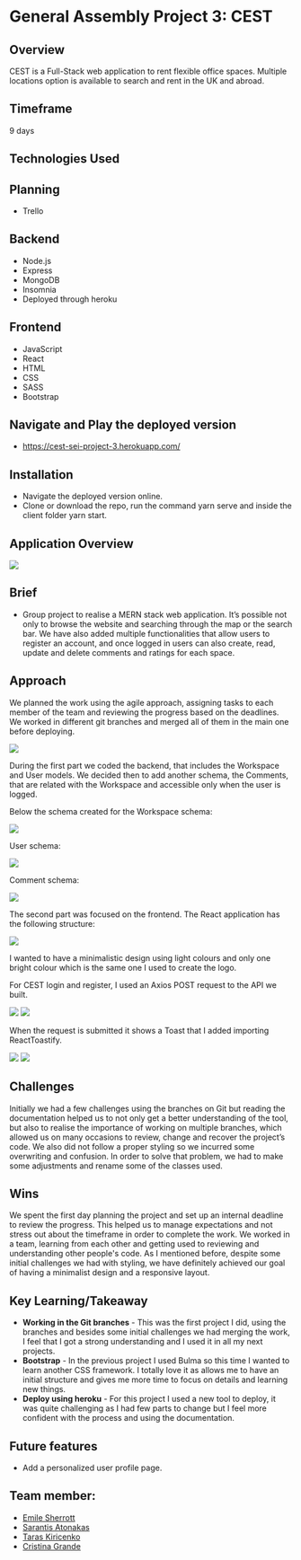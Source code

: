 # General Assembly Project 3:  CEST 

## Overview

CEST is a Full-Stack web application to rent flexible office spaces. Multiple locations option is available to search and rent in the UK and abroad.

## Timeframe

9 days

## Technologies Used

## Planning

* Trello

## Backend

* Node.js
* Express
* MongoDB
* Insomnia 
* Deployed through heroku

## Frontend

* JavaScript 
* React
* HTML
* CSS
* SASS
* Bootstrap


## Navigate and Play the deployed version

* https://cest-sei-project-3.herokuapp.com/

## Installation

* Navigate the deployed version online.
* Clone or download the repo, run the command yarn serve and inside the client folder yarn start.

## Application Overview

<img src="https://res.cloudinary.com/dbc3fejob/image/upload/v1629120649/Readme%20project%203/Screenshot_2021-08-16_at_12.15.31_knt9aw.jpg">

## Brief

* Group project to realise a MERN stack web application. It’s possible not only to browse the website and searching through the map or the search bar. We have also added multiple functionalities that allow users to register an account, and once logged in users can also create, read, update and delete comments and ratings for each space.

## Approach

We planned the work using the agile approach, assigning tasks to each member of the team and reviewing the progress based on the deadlines. We worked in different git branches and merged all of them in the main one before deploying.

<img src="http://res.cloudinary.com/dbc3fejob/image/upload/v1630579255/Readme%20project%203/Screenshot_2021-09-02_at_11.39.01_hv6zoc.png">

During the first part we coded the backend, that includes the Workspace and User models. We decided then to add another schema, the Comments, that are related with the Workspace and accessible only when the user is logged. 

Below the schema created for the Workspace schema:

<img src="https://res.cloudinary.com/dbc3fejob/image/upload/v1629129524/Readme%20project%203/Screenshot_2021-08-16_at_16.49.25_rfusci.jpg">

User schema:

<img src="https://res.cloudinary.com/dbc3fejob/image/upload/v1629129524/Readme%20project%203/Screenshot_2021-08-16_at_16.49.56_vod8rn.jpg">

Comment schema:

<img src="https://res.cloudinary.com/dbc3fejob/image/upload/v1629129524/Readme%20project%203/Screenshot_2021-08-16_at_16.49.41_uyi4be.jpg">

The second part was focused on the frontend. The React application has the following structure:

<img src="https://res.cloudinary.com/dbc3fejob/image/upload/v1629131766/Readme%20project%203/Screenshot_2021-08-16_at_17.35.24_wwhg44.jpg">

I wanted to have a minimalistic design using light colours and only one bright colour which is the same one I used to create the logo.

For CEST login and register, I used an Axios POST request to the API we built. 


<img src="https://res.cloudinary.com/dbc3fejob/image/upload/v1629197726/Readme%20project%203/Screenshot_2021-08-17_at_11.54.42_wsrfb8.jpg">

<img src="https://res.cloudinary.com/dbc3fejob/image/upload/v1629197726/Readme%20project%203/Screenshot_2021-08-17_at_11.54.59_jahguh.jpg">

When the request is submitted it shows a Toast that I added importing ReactToastify. 

<img src="https://res.cloudinary.com/dbc3fejob/image/upload/v1629197726/Readme%20project%203/Screenshot_2021-08-17_at_11.54.28_p6m4rm.jpg">

<img src="https://res.cloudinary.com/dbc3fejob/image/upload/v1629197726/Readme%20project%203/Screenshot_2021-08-17_at_11.54.17_ihhys4.jpg">


## Challenges

Initially we had a few challenges using the branches on Git but reading the documentation helped us to not only get a better understanding of the tool, but also to realise the importance of working on multiple branches, which allowed us on many occasions to review, change and recover the project’s code. We also did not follow a proper styling so we incurred some overwriting and confusion. In order to solve that problem, we had to make some adjustments and rename some of the classes used.

## Wins

We spent the first day planning the project and set up an internal deadline to review the progress. This helped us to manage expectations and not stress out about the timeframe in order to complete the work. We worked in a team, learning from each other and getting used to reviewing and understanding other people's code. As I mentioned before, despite some initial challenges we had with styling, we have definitely achieved our goal of having a minimalist design and a responsive layout. 

## Key Learning/Takeaway

* **Working in the Git branches** - This was the first project I did, using the branches and besides some initial challenges we had merging the work, I feel that I got a strong understanding and I used it in all my next projects.
* **Bootstrap** - In the previous project I used Bulma so this time I wanted to learn another CSS framework. I totally love it as allows me to have an initial structure and gives me more time to focus on details and learning new things.
* **Deploy using heroku** - For this project I used a new tool to deploy, it was quite challenging as I had few parts to change but I feel more confident with the process and using the documentation.

## Future features

* Add a personalized user profile page.

## Team member:

* <a href="https://github.com/https://github.com/emilesherrott">Emile Sherrott</a>
* <a href="https://github.com/sarandis10">Sarantis Atonakas</a>
* <a href="https://github.com/TarasKiricenko">Taras Kiricenko</a>
* <a href="https://github.com/crigrande">Cristina Grande</a>
